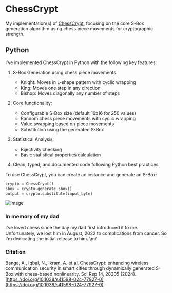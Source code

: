 # ChessCrypt
My implementation(s) of [ChessCrypt](https://doi.org/10.1038/s41598-024-77927-0), focusing on the core S-Box generation algorithm using chess piece movements for cryptographic strength.

## Python
I've implemented ChessCrypt in Python with the following key features:

1. S-Box Generation using chess piece movements:
   - Knight: Moves in L-shape pattern with cyclic wrapping
   - King: Moves one step in any direction
   - Bishop: Moves diagonally any number of steps

2. Core functionality:
   - Configurable S-Box size (default 16x16 for 256 values)
   - Random chess piece movements with cyclic wrapping
   - Value swapping based on piece movements
   - Substitution using the generated S-Box

3. Statistical Analysis:
   - Bijectivity checking
   - Basic statistical properties calculation

4. Clean, typed, and documented code following Python best practices

To use ChessCrypt, you can create an instance and generate an S-Box:

```python
crypto = ChessCrypt()
sbox = crypto.generate_sbox()
output = crypto.substitute(input_byte)
```

![image](https://github.com/user-attachments/assets/ca1165fe-d3c6-421f-82a0-e2c92ab7c46d)

### In memory of my dad
I've loved chess since the day my dad first introduced it to me. Unfortunately, we lost him in August, 2022 to complications from cancer. So I'm dedicating the initial release to him. \m/


### Citation
Banga, A., Iqbal, N., Ikram, A. et al. ChessCrypt: enhancing wireless communication security in smart cities through dynamically generated S-Box with chess-based nonlinearity. Sci Rep 14, 28205 (2024). [https://doi.org/10.1038/s41598-024-77927-0](https://doi.org/10.1038/s41598-024-77927-0)
